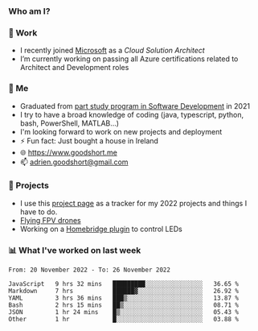 ### Who am I?

<!--
**goodshort/goodshort** is a ✨ _special_ ✨ repository because its `README.md` (this file) appears on your GitHub profile.
-->
### 💼 Work
- I recently joined [Microsoft](https://www.microsoft.com/) as a _Cloud Solution Architect_
- I’m currently working on passing all Azure certifications related to Architect and Development roles

### 🌱 Me
- Graduated from [part study program in Software Development](https://www.goodshort.me/who-am-i/studies#higher-diploma-in-software-development) in 2021
- I try to have a broad knowledge of coding (java, typescript, python, bash, PowerShell, MATLAB...)
- I'm looking forward to work on new projects and deployment
- ⚡ Fun fact: Just bought a house in Ireland
- 🌐 https://www.goodshort.me
- 📫 adrien.goodshort@gmail.com

### 🚧 Projects

- I use this [project page](https://github.com/users/goodshort/projects/2) as a tracker for my 2022 projects and things I have to do.
- [Flying FPV drones](https://www.youtube.com/watch?v=PdOF5c4RF18&list=PLhU-As_kQhM6L6iwidza6sSdfxEybA7VZ)
- Working on a [Homebridge plugin](https://github.com/goodshort/homebridge-wled-preset) to control LEDs

### 📊 What I've worked on last week

<!--START_SECTION:waka-->

```text
From: 20 November 2022 - To: 26 November 2022

JavaScript   9 hrs 32 mins   █████████░░░░░░░░░░░░░░░░   36.65 %
Markdown     7 hrs           ██████▓░░░░░░░░░░░░░░░░░░   26.92 %
YAML         3 hrs 36 mins   ███▒░░░░░░░░░░░░░░░░░░░░░   13.87 %
Bash         2 hrs 15 mins   ██▒░░░░░░░░░░░░░░░░░░░░░░   08.71 %
JSON         1 hr 24 mins    █▒░░░░░░░░░░░░░░░░░░░░░░░   05.43 %
Other        1 hr            █░░░░░░░░░░░░░░░░░░░░░░░░   03.88 %
```

<!--END_SECTION:waka-->
